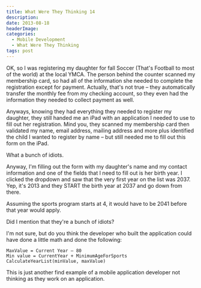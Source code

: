 ```yaml
---
title: What Were They Thinking 14
description: 
date: 2013-08-18
headerImage: 
categories: 
  - Mobile Development
  - What Were They Thinking
tags: post
---
```


OK, so I was registering my daughter for fall Soccer (That's Football to most of the world) at the local YMCA. The person behind the counter scanned my membership card, so had all of the information she needed to complete the registration except for payment. Actually, that's not true – they automatically transfer the monthly fee from my checking account, so they even had the information they needed to collect payment as well.

Anyways, knowing they had everything they needed to register my daughter, they still handed me an iPad with an application I needed to use to fill out her registration. Mind you, they scanned my membership card then validated my name, email address, mailing address and more plus identified the child I wanted to register by name – but still needed me to fill out this form on the iPad.

What a bunch of idiots.

Anyway, I'm filling out the form with my daughter's name and my contact information and one of the fields that I need to fill out is her birth year. I clicked the dropdown and saw that the very first year on the list was 2037.  Yep, it's 2013 and they START the birth year at 2037 and go down from there.

Assuming the sports program starts at 4, it would have to be 2041 before that year would apply.

Did I mention that they're a bunch of idiots?

I'm not sure, but do you think the developer who built the application could have done a little math and done the following:

```text
MaxValue = Current Year – 80  
Min value = CurrentYear + MinimumAgeForSports  
CalculateYearList(minValue, maxValue)
```

This is just another find example of a mobile application developer not thinking as they work on an application.
